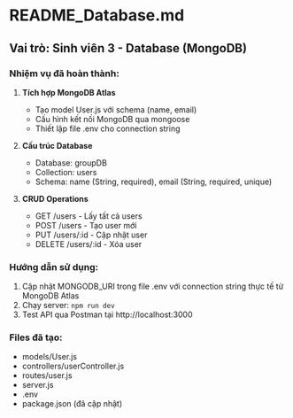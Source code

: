 # README_Database.md

## Vai trò: Sinh viên 3 - Database (MongoDB)

### Nhiệm vụ đã hoàn thành:

1. **Tích hợp MongoDB Atlas**
   - Tạo model User.js với schema (name, email)
   - Cấu hình kết nối MongoDB qua mongoose
   - Thiết lập file .env cho connection string

2. **Cấu trúc Database**
   - Database: groupDB
   - Collection: users
   - Schema: name (String, required), email (String, required, unique)

3. **CRUD Operations**
   - GET /users - Lấy tất cả users
   - POST /users - Tạo user mới
   - PUT /users/:id - Cập nhật user
   - DELETE /users/:id - Xóa user

### Hướng dẫn sử dụng:

1. Cập nhật MONGODB_URI trong file .env với connection string thực tế từ MongoDB Atlas
2. Chạy server: `npm run dev`
3. Test API qua Postman tại http://localhost:3000

### Files đã tạo:
- models/User.js
- controllers/userController.js
- routes/user.js
- server.js
- .env
- package.json (đã cập nhật)